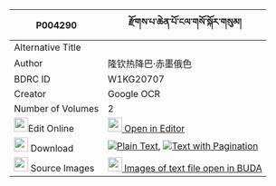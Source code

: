 |P004290|རྫོགས་པ་ཆེན་པོ་ངལ་གསོ་སྐོར་གསུམ། 
| --- | --- 
|Alternative Title |
|Author| 隆钦热降巴·赤墨俄色
|BDRC ID | W1KG20707
|Creator | Google OCR
|Number of Volumes| 2
|<img width="25" src="https://img.icons8.com/color/25/000000/edit-property.png">Edit Online| [<img width="25" src="https://avatars.githubusercontent.com/u/45091458?s=200&v=4"> Open in Editor](http://editor.openpecha.org/P004290)
|<img width="25" src="https://img.icons8.com/fluent/48/000000/download-2.png"/>  Download | [![](https://img.icons8.com/color/20/000000/txt.png)Plain Text](https://github.com/Openpecha/P004290/releases/download/v2/dzokpa_chenpo_ngalso_kor_sum_plain_P004290.zip), [![](https://img.icons8.com/color/20/000000/txt.png)Text with Pagination](https://github.com/Openpecha/P004290/releases/download/v2/dzokpa_chenpo_ngalso_kor_sum_pages_P004290.zip)
|<img width="25" src="https://img.icons8.com/plasticine/100/000000/pictures-folder.png"/>  Source Images | [<img width="25" src="https://library.bdrc.io/icons/BUDA-small.svg"> Images of text file open in BUDA](https://library.bdrc.io/show/bdr:W1KG20707)